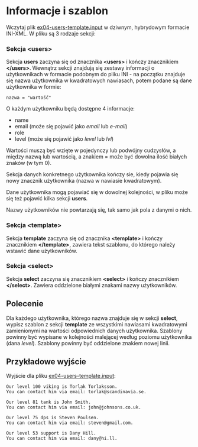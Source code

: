# Informacje i szablon
Wczytaj plik
[ex04-users-template.input](https://github.com/slimakuj/perl/blob/master/class05/exercises/ex04-users-template.input)
w dziwnym, hybrydowym formacie INI-XML.
W pliku są 3 rodzaje sekcji:

### Sekcja \<users\>
Sekcja **users** zaczyna się od znacznika **\<users\>** i kończy znacznikiem
**\</users\>**. Wewnątrz sekcji znajdują się zestawy informacji o użytkownikach
w formacie podobnym do pliku INI - na początku znajduje się nazwa użytkownika
w kwadratowych nawiasach, potem podane są dane użytkownika w formie:
```
nazwa = "wartość"
```
O każdym użytkowniku będą dostępne 4 informacje:
* name
* email (może się pojawić jako _email_ lub _e\-mail_)
* role
* level (może się pojawić jako _level_ lub _lvl_)

Wartości muszą być wzięte w pojedynczy lub podwójny cudzysłów, a między nazwą
lub wartością, a znakiem = może być dowolna ilość białych znaków (w tym 0).

Sekcja danych konkretnego użytkownika kończy sie, kiedy pojawia się nowy
znacznik użytkownika (nazwa w nawiasie kwadratowym).

Dane użytkownika mogą pojawiać się w dowolnej kolejności, w pliku może się też
pojawić kilka sekcji **users**.

Nazwy użytkowników nie powtarzają się, tak samo jak pola z danymi o nich.

### Sekcja \<template\>
Sekcja **template** zaczyna się od znacznika **\<template\>** i kończy znacznikiem
**\</template\>**, zawiera tekst szablonu, do którego należy wstawić dane
użytkowników.

### Sekcja \<select\>
Sekcja **select** zaczyna się znacznikiem **\<select\>** i kończy znacznikiem
**\</select\>**. Zawiera oddzielone białymi znakami nazwy użytkowników.

## Polecenie
Dla każdego użytkownika, którego nazwa znajduje się w sekcji **select**,
wypisz szablon z sekcji **template** ze wszystkimi nawiasami kwadratowymi
zamienionymi na wartości odpowiednich danych użytkownika. Szablony powinny
być wypisane w kolejności malejącej według poziomu użytkownika (dana _level_).
Szablony powinny być oddzielone znakiem nowej linii.

## Przykładowe wyjście
Wyjście dla pliku
[ex04-users-template.input](https://github.com/slimakuj/perl/blob/master/class05/exercises/ex04-users-template.input):
```
Our level 100 viking is Torlak Torlaksson.
You can contact him via email: torlak@scandinavia.se.

Our level 81 tank is John Smith.
You can contact him via email: john@johnsons.co.uk.

Our level 75 dps is Steven Poulsen.
You can contact him via email: steven@gmail.com.

Our level 53 support is Dany Hill.
You can contact him via email: dany@hi.ll.

```
